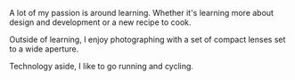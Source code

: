 A lot of my passion is around learning. Whether it's learning more about design and development or a new recipe to cook.

Outside of learning, I enjoy photographing with a set of compact lenses set to a wide aperture.

Technology aside, I like to go running and cycling.
